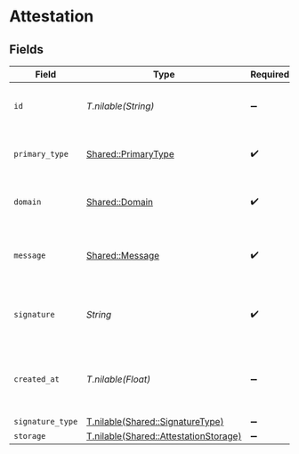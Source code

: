 # Attestation


## Fields

| Field                                                                              | Type                                                                               | Required                                                                           | Description                                                                        | Example                                                                            |
| ---------------------------------------------------------------------------------- | ---------------------------------------------------------------------------------- | ---------------------------------------------------------------------------------- | ---------------------------------------------------------------------------------- | ---------------------------------------------------------------------------------- |
| `id`                                                                               | *T.nilable(String)*                                                                | :heavy_minus_sign:                                                                 | N/A                                                                                | 5b9e63bb-6fd0-4bea-aff2-cc5d4eb9cad0                                               |
| `primary_type`                                                                     | [Shared::PrimaryType](../../models/shared/primarytype.md)                          | :heavy_check_mark:                                                                 | Video Metadata EIP-712 primaryType                                                 |                                                                                    |
| `domain`                                                                           | [Shared::Domain](../../models/shared/domain.md)                                    | :heavy_check_mark:                                                                 | Video Metadata EIP-712 domain                                                      |                                                                                    |
| `message`                                                                          | [Shared::Message](../../models/shared/message.md)                                  | :heavy_check_mark:                                                                 | Video Metadata EIP-712 message content                                             |                                                                                    |
| `signature`                                                                        | *String*                                                                           | :heavy_check_mark:                                                                 | Video Metadata EIP-712 message signature                                           | 0                                                                                  |
| `created_at`                                                                       | *T.nilable(Float)*                                                                 | :heavy_minus_sign:                                                                 | Timestamp (in milliseconds) at which the object was created                        | 1587667174725                                                                      |
| `signature_type`                                                                   | [T.nilable(Shared::SignatureType)](../../models/shared/signaturetype.md)           | :heavy_minus_sign:                                                                 | N/A                                                                                |                                                                                    |
| `storage`                                                                          | [T.nilable(Shared::AttestationStorage)](../../models/shared/attestationstorage.md) | :heavy_minus_sign:                                                                 | N/A                                                                                |                                                                                    |